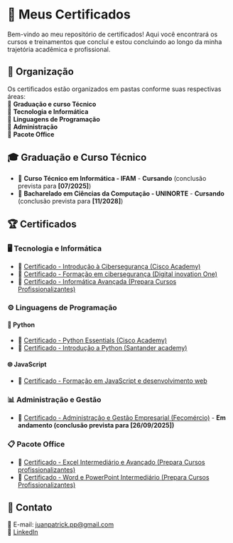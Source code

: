 # 📜 Meus Certificados  

Bem-vindo ao meu repositório de certificados! Aqui você encontrará os cursos e treinamentos que concluí e estou concluindo ao longo da minha trajetória acadêmica e profissional.

## 📂 Organização  
Os certificados estão organizados em pastas conforme suas respectivas áreas:  
📌 **Graduação e curso Técnico**                                                                                                                                                          
📌 **Tecnologia e Informática**                                                                                                                                                           
📌 **Linguagens de Programação**                                                                                                                                                          
📌 **Administração**    
📌 **Pacote Office**  

## 🎓 Graduação e Curso Técnico  
 
- 🏅 **Curso Técnico em Informática - IFAM** - **Cursando** (conclusão prevista para **[07/2025]**)  
- 🏅 **Bacharelado em Ciências da Computação - UNINORTE** - **Cursando** (conclusão prevista para **[11/2028]**)

## 🏆 Certificados  

### 🖥️ **Tecnologia e Informática**  
- 🏅 [Certificado - Introdução à Cibersegurança (Cisco Academy)](https://github.com/Juanzev/Certificados/blob/main/certificado%20Introdu%C3%A7%C3%A3o%20a%20Ciberseguran%C3%A7a.pdf)
- 🏅 [Certificado - Formação em cibersegurança (Digital inovation One)]()    
- 🏅 [Certificado - Informática Avançada (Prepara Cursos Profissionalizantes)]()

### ⚙️ **Linguagens de Programação**  

#### 🐍 **Python**
- 🏅 [Certificado - Python Essentials (Cisco Academy)](https://github.com/Juanzev/Certificados/blob/main/certificado%20Python%20Essentials.pdf)  
- 🏅 [Certificado - Introdução a Python (Santander academy)](https://github.com/Juanzev/Certificados/blob/main/introdu%C3%A7%C3%A3o%20a%20programa%C3%A7%C3%A3o%20em%20python.pdf)  

#### 🌐 **JavaScript**
- 🏅 [Certificado - Formação em JavaScript e desenvolvimento web](https://github.com/Juanzev/Certificados/blob/main/Forma%C3%A7%C3%A3o%20Javascript.jpg)  

### 📊 **Administração e Gestão**  
- 🏅 [Certificado - Administração e Gestão Empresarial (Fecomércio)](link_para_o_certificado) - **Em andamento (conclusão prevista para [26/09/2025])**

### 📋 **Pacote Office**  
- 🏅 [Certificado - Excel Intermediário e Avançado (Prepara Cursos profissionalizantes)](link_para_o_certificado)  
- 🏅 [Certificado - Word e PowerPoint Intermediário (Prepara Cursos Profissionalizantes)](link_para_o_certificado)  

## 📩 Contato  
📧 E-mail: juanpatrick.pp@gmail.com  
🔗 [LinkedIn](https://www.linkedin.com/in/juan-patrick-724075300/)
